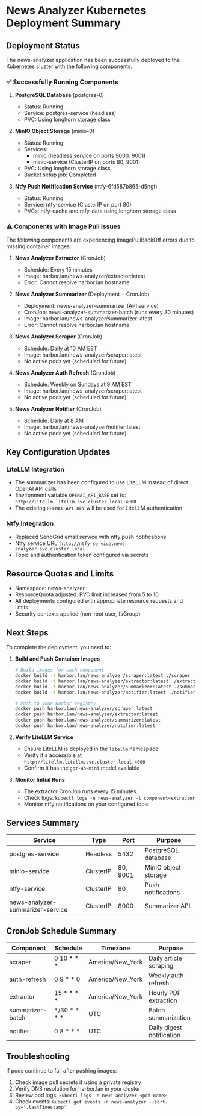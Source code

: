# News Analyzer Kubernetes Deployment Summary

## Deployment Status

The news-analyzer application has been successfully deployed to the Kubernetes cluster with the following components:

### ✅ Successfully Running Components

1. **PostgreSQL Database** (postgres-0)
   - Status: Running
   - Service: postgres-service (headless)
   - PVC: Using longhorn storage class

2. **MinIO Object Storage** (minio-0)
   - Status: Running
   - Services: 
     - minio (headless service on ports 9000, 9001)
     - minio-service (ClusterIP on ports 80, 9001)
   - PVC: Using longhorn storage class
   - Bucket setup job: Completed

3. **Ntfy Push Notification Service** (ntfy-6fd587b865-d5ngt)
   - Status: Running
   - Service: ntfy-service (ClusterIP on port 80)
   - PVCs: ntfy-cache and ntfy-data using longhorn storage class

### ⚠️ Components with Image Pull Issues

The following components are experiencing ImagePullBackOff errors due to missing container images:

1. **News Analyzer Extractor** (CronJob)
   - Schedule: Every 15 minutes
   - Image: harbor.lan/news-analyzer/extractor:latest
   - Error: Cannot resolve harbor.lan hostname

2. **News Analyzer Summarizer** (Deployment + CronJob)
   - Deployment: news-analyzer-summarizer (API service)
   - CronJob: news-analyzer-summarizer-batch (runs every 30 minutes)
   - Image: harbor.lan/news-analyzer/summarizer:latest
   - Error: Cannot resolve harbor.lan hostname

3. **News Analyzer Scraper** (CronJob)
   - Schedule: Daily at 10 AM EST
   - Image: harbor.lan/news-analyzer/scraper:latest
   - No active pods yet (scheduled for future)

4. **News Analyzer Auth Refresh** (CronJob)
   - Schedule: Weekly on Sundays at 9 AM EST
   - Image: harbor.lan/news-analyzer/scraper:latest
   - No active pods yet (scheduled for future)

5. **News Analyzer Notifier** (CronJob)
   - Schedule: Daily at 8 AM
   - Image: harbor.lan/news-analyzer/notifier:latest
   - No active pods yet (scheduled for future)

## Key Configuration Updates

### LiteLLM Integration
- The summarizer has been configured to use LiteLLM instead of direct OpenAI API calls
- Environment variable `OPENAI_API_BASE` set to: `http://litellm.litellm.svc.cluster.local:4000`
- The existing `OPENAI_API_KEY` will be used for LiteLLM authentication

### Ntfy Integration
- Replaced SendGrid email service with ntfy push notifications
- Ntfy service URL: `http://ntfy-service.news-analyzer.svc.cluster.local`
- Topic and authentication token configured via secrets

## Resource Quotas and Limits
- Namespace: news-analyzer
- ResourceQuota adjusted: PVC limit increased from 5 to 10
- All deployments configured with appropriate resource requests and limits
- Security contexts applied (non-root user, fsGroup)

## Next Steps

To complete the deployment, you need to:

1. **Build and Push Container Images**
   ```bash
   # Build images for each component
   docker build -t harbor.lan/news-analyzer/scraper:latest ./scraper
   docker build -t harbor.lan/news-analyzer/extractor:latest ./extractor
   docker build -t harbor.lan/news-analyzer/summarizer:latest ./summarizer
   docker build -t harbor.lan/news-analyzer/notifier:latest ./notifier
   
   # Push to your Harbor registry
   docker push harbor.lan/news-analyzer/scraper:latest
   docker push harbor.lan/news-analyzer/extractor:latest
   docker push harbor.lan/news-analyzer/summarizer:latest
   docker push harbor.lan/news-analyzer/notifier:latest
   ```

2. **Verify LiteLLM Service**
   - Ensure LiteLLM is deployed in the `litellm` namespace
   - Verify it's accessible at `http://litellm.litellm.svc.cluster.local:4000`
   - Confirm it has the `gpt-4o-mini` model available

3. **Monitor Initial Runs**
   - The extractor CronJob runs every 15 minutes
   - Check logs: `kubectl logs -n news-analyzer -l component=extractor`
   - Monitor ntfy notifications on your configured topic

## Services Summary

| Service | Type | Port | Purpose |
|---------|------|------|---------|
| postgres-service | Headless | 5432 | PostgreSQL database |
| minio-service | ClusterIP | 80, 9001 | MinIO object storage |
| ntfy-service | ClusterIP | 80 | Push notifications |
| news-analyzer-summarizer-service | ClusterIP | 8000 | Summarizer API |

## CronJob Schedule Summary

| Component | Schedule | Timezone | Purpose |
|-----------|----------|----------|---------|
| scraper | 0 10 * * * | America/New_York | Daily article scraping |
| auth-refresh | 0 9 * * 0 | America/New_York | Weekly auth refresh |
| extractor | 15 * * * * | America/New_York | Hourly PDF extraction |
| summarizer-batch | */30 * * * * | UTC | Batch summarization |
| notifier | 0 8 * * * | UTC | Daily digest notification |

## Troubleshooting

If pods continue to fail after pushing images:
1. Check image pull secrets if using a private registry
2. Verify DNS resolution for harbor.lan in your cluster
3. Review pod logs: `kubectl logs -n news-analyzer <pod-name>`
4. Check events: `kubectl get events -n news-analyzer --sort-by='.lastTimestamp'`